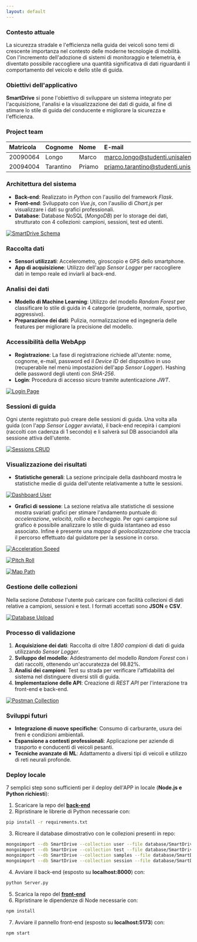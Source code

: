 ```yaml
---
layout: default
---
```


### Contesto attuale

La sicurezza stradale e l'efficienza nella guida dei veicoli sono temi di crescente importanza nel contesto delle moderne tecnologie di mobilità. Con l'incremento dell'adozione di sistemi di monitoraggio e telemetria, è diventato possibile raccogliere una quantità significativa di dati riguardanti il comportamento del veicolo e dello stile di guida. 

### Obiettivi dell'applicativo

**SmartDrive** si pone l'obiettivo di sviluppare un sistema integrato per l'acquisizione, l'analisi e la visualizzazione dei dati di guida, al fine di stimare lo stile di guida del conducente e migliorare la sicurezza e l'efficienza.

### Project team

| Matricola          | Cognome            | Nome               | E-mail                                                                                    |
|:-------------------|:-------------------|:-------------------|:------------------------------------------------------------------------------------------|
| 20090064           | Longo              | Marco              | [marco.longo@studenti.unisalento.it](mailto:marco.longo@studenti.unisalento.it)           |
| 20094004           | Tarantino          | Priamo             | [priamo.tarantino@studenti.unisalento.it](mailto:priamo.tarantino@studenti.unisalento.it) |

### Architettura del sistema

- **Back-end**: Realizzato in _Python_ con l'ausilio del framework _Flask_.
- **Front-end**: Sviluppato con _Vue.js_, con l'ausilio di _Chart.js_ per visualizzare i dati su grafici professionali.
- **Database**: Database NoSQL (_MongoDB_) per lo storage dei dati, strutturato con 4 collezioni: campioni, sessioni, test ed utenti.

<a href="https://raw.githubusercontent.com/MarcoHijacker/SmartDrive-Page/main/assets/images/smartdrive_schema.png" target="_blank">![SmartDrive Schema](https://raw.githubusercontent.com/MarcoHijacker/SmartDrive-Page/main/assets/images/smartdrive_schema.png)</a>

### Raccolta dati

- **Sensori utilizzati**: Accelerometro, giroscopio e GPS dello smartphone.
- **App di acquisizione**: Utilizzo dell'app _Sensor Logger_ per raccogliere dati in tempo reale ed inviarli al back-end.

### Analisi dei dati

- **Modello di Machine Learning**: Utilizzo del modello _Random Forest_ per classificare lo stile di guida in 4 categorie (prudente, normale, sportivo, aggressivo).
- **Preparazione dei dati**: Pulizia, normalizzazione ed ingegneria delle features per migliorare la precisione del modello.

### Accessibilità della WebApp

- **Registrazione**: La fase di registrazione richiede all'utente: nome, cognome, e-mail, password ed il _Device ID_ del dispositivo in uso (recuperabile nel menù impostazioni dell'app _Sensor Logger_). Hashing delle password degli utenti con _SHA-256_.
- **Login**: Procedura di accesso sicuro tramite autenticazione _JWT_.

<a href="https://raw.githubusercontent.com/MarcoHijacker/SmartDrive-Page/main/assets/images/login_page.png" target="_blank">![Login Page](https://raw.githubusercontent.com/MarcoHijacker/SmartDrive-Page/main/assets/images/login_page.png)</a>

### Sessioni di guida

Ogni utente registrato può creare delle sessioni di guida. Una volta alla guida (con l'app _Sensor Logger_ avviata), il back-end recepirà i campioni (raccolti con cadenza di 1 secondo) e li salverà sul DB associandoli alla sessione attiva dell'utente.

<a href="https://raw.githubusercontent.com/MarcoHijacker/SmartDrive-Page/main/assets/images/sessions.png" target="_blank">![Sessions CRUD](https://raw.githubusercontent.com/MarcoHijacker/SmartDrive-Page/main/assets/images/sessions.png)</a>

### Visualizzazione dei risultati

- **Statistiche generali**: La sezione principale della dashboard mostra le statistiche medie di guida dell'utente relativamente a tutte le sessioni.

<a href="https://raw.githubusercontent.com/MarcoHijacker/SmartDrive-Page/main/assets/images/dashboard_user.png" target="_blank">![Dashboard User](https://raw.githubusercontent.com/MarcoHijacker/SmartDrive-Page/main/assets/images/dashboard_user.png)</a>

- **Grafici di sessione**: La sezione relativa alle statistiche di sessione mostra svariati grafici per stimare l'andamento puntuale di: _accelerazione_, _velocità_, _rollìo_ e _beccheggio_. Per ogni campione sul grafico è possibile analizzare lo stile di guida istantaneo ad esso associato. Infine è presente una _mappa di geolocalizzazione_ che traccia il percorso effettuato dal guidatore per la sessione in corso.

<a href="https://raw.githubusercontent.com/MarcoHijacker/SmartDrive-Page/main/assets/images/acceleration_speed.png" target="_blank">![Acceleration Speed](https://raw.githubusercontent.com/MarcoHijacker/SmartDrive-Page/main/assets/images/acceleration_speed.png)</a>

<a href="https://raw.githubusercontent.com/MarcoHijacker/SmartDrive-Page/main/assets/images/pitch_roll.png" target="_blank">![Pitch Roll](https://raw.githubusercontent.com/MarcoHijacker/SmartDrive-Page/main/assets/images/pitch_roll.png)</a>

<a href="https://raw.githubusercontent.com/MarcoHijacker/SmartDrive-Page/main/assets/images/map_path.png" target="_blank">![Map Path](https://raw.githubusercontent.com/MarcoHijacker/SmartDrive-Page/main/assets/images/map_path.png)</a>

### Gestione delle collezioni

Nella sezione _Database_ l'utente può caricare con facilità collezioni di dati relative a campioni, sessioni e test. I formati accettati sono **JSON** e **CSV**.

<a href="https://raw.githubusercontent.com/MarcoHijacker/SmartDrive-Page/main/assets/images/database_upload.png" target="_blank">![Database Upload](https://raw.githubusercontent.com/MarcoHijacker/SmartDrive-Page/main/assets/images/database_upload.png)</a>

### Processo di validazione

1. **Acquisizione dei dati**: Raccolta di oltre _1.800 campioni_ di dati di guida utilizzando _Sensor Logger_.
2. **Sviluppo del modello**: Addestramento del modello _Random Forest_ con i dati raccolti, ottenendo un'accuratezza del 98.82%.
3. **Analisi dei campioni**: Test su strada per verificare l'affidabilità del sistema nel distinguere diversi stili di guida.
4. **Implementazione delle API**: Creazione di _REST API_ per l'interazione tra front-end e back-end.

<a href="https://raw.githubusercontent.com/MarcoHijacker/SmartDrive-Page/main/assets/images/postman_collection.png" target="_blank">![Postman Collection](https://raw.githubusercontent.com/MarcoHijacker/SmartDrive-Page/main/assets/images/postman_collection.png)</a>

### Sviluppi futuri

- **Integrazione di nuove specifiche**: Consumo di carburante, usura dei freni e condizioni ambientali.
- **Espansione a contesti professionali**: Applicazione per aziende di trasporto e conducenti di veicoli pesanti.
- **Tecniche avanzate di ML**: Adattamento a diversi tipi di veicoli e utilizzo di reti neurali profonde.

### Deploy locale

7 semplici step sono sufficienti per il deploy dell'APP in locale (**Node.js e Python richiesti**):

1. Scaricare la repo del <a href="https://github.com/UniSalento-IDALab-IoTCourse-2023-2024/WoT-SmartDrive-2023-2024-BackEnd-Longo-Tarantino" target="_blank"><strong>back-end</strong></a>
2. Ripristinare le librerie di Python necessarie con:
```bash
pip install -r requirements.txt
```
3. Ricreare il database dimostrativo con le collezioni presenti in repo:
```bash
mongoimport --db SmartDrive --collection user --file database/SmartDrive.user_final.json --jsonArray
mongoimport --db SmartDrive --collection test --file database/SmartDrive.test_final.json --jsonArray
mongoimport --db SmartDrive --collection samples --file database/SmartDrive.samples_final.json --jsonArray
mongoimport --db SmartDrive --collection session --file database/SmartDrive.session_final.json --jsonArray
```
4. Avviare il back-end (esposto su **localhost:8000**) con:
```bash
python Server.py
```
5. Scarica la repo del <a href="https://github.com/UniSalento-IDALab-IoTCourse-2023-2024/WoT-SmartDrive-2023-2024-FrontEnd-Longo-Tarantino" target="_blank"><strong>front-end</strong></a>
6. Ripristinare le dipendenze di Node necessarie con:
```bash
npm install
```
7. Avviare il pannello front-end (esposto su **localhost:5173**) con:
```bash
npm start
```
